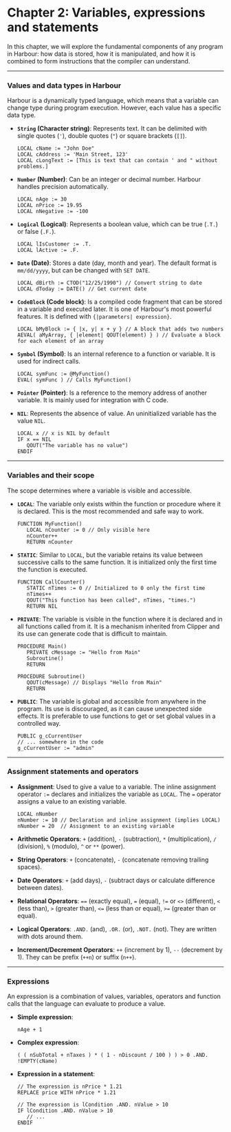 # Chapter 2: Variables, expressions and statements

In this chapter, we will explore the fundamental components of any program in Harbour: how data is stored, how it is manipulated, and how it is combined to form instructions that the compiler can understand.

---

### Values and data types in Harbour

Harbour is a dynamically typed language, which means that a variable can change type during program execution. However, each value has a specific data type.

*   **`String` (Character string)**: Represents text. It can be delimited with single quotes (`'`), double quotes (`"`) or square brackets (`[]`).
    ```harbour
    LOCAL cName := "John Doe"
    LOCAL cAddress := 'Main Street, 123'
    LOCAL cLongText := [This is text that can contain ' and " without problems.]
    ```

*   **`Number` (Number)**: Can be an integer or decimal number. Harbour handles precision automatically.
    ```harbour
    LOCAL nAge := 30
    LOCAL nPrice := 19.95
    LOCAL nNegative := -100
    ```

*   **`Logical` (Logical)**: Represents a boolean value, which can be true (`.T.`) or false (`.F.`).
    ```harbour
    LOCAL lIsCustomer := .T.
    LOCAL lActive := .F.
    ```

*   **`Date` (Date)**: Stores a date (day, month and year). The default format is `mm/dd/yyyy`, but can be changed with `SET DATE`.
    ```harbour
    LOCAL dBirth := CTOD("12/25/1990") // Convert string to date
    LOCAL dToday := DATE() // Get current date
    ```

*   **`CodeBlock` (Code block)**: Is a compiled code fragment that can be stored in a variable and executed later. It is one of Harbour's most powerful features. It is defined with `{|parameters| expression}`.
    ```harbour
    LOCAL bMyBlock := { |x, y| x + y } // A block that adds two numbers
    AEVAL( aMyArray, { |element| QOUT(element) } ) // Evaluate a block for each element of an array
    ```

*   **`Symbol` (Symbol)**: Is an internal reference to a function or variable. It is used for indirect calls.
    ```harbour
    LOCAL symFunc := @MyFunction()
    EVAL( symFunc ) // Calls MyFunction()
    ```

*   **`Pointer` (Pointer)**: Is a reference to the memory address of another variable. It is mainly used for integration with C code.

*   **`NIL`**: Represents the absence of value. An uninitialized variable has the value `NIL`.
    ```harbour
    LOCAL x // x is NIL by default
    IF x == NIL
       QOUT("The variable has no value")
    ENDIF
    ```
---

### Variables and their scope

The scope determines where a variable is visible and accessible.

*   **`LOCAL`**: The variable only exists within the function or procedure where it is declared. This is the most recommended and safe way to work.
    ```harbour
    FUNCTION MyFunction()
       LOCAL nCounter := 0 // Only visible here
       nCounter++
       RETURN nCounter
    ```

*   **`STATIC`**: Similar to `LOCAL`, but the variable retains its value between successive calls to the same function. It is initialized only the first time the function is executed.
    ```harbour
    FUNCTION CallCounter()
       STATIC nTimes := 0 // Initialized to 0 only the first time
       nTimes++
       QOUT("This function has been called", nTimes, "times.")
       RETURN NIL
    ```

*   **`PRIVATE`**: The variable is visible in the function where it is declared and in all functions called from it. It is a mechanism inherited from Clipper and its use can generate code that is difficult to maintain.
    ```harbour
    PROCEDURE Main()
       PRIVATE cMessage := "Hello from Main"
       Subroutine()
       RETURN

    PROCEDURE Subroutine()
       QOUT(cMessage) // Displays "Hello from Main"
       RETURN
    ```

*   **`PUBLIC`**: The variable is global and accessible from anywhere in the program. Its use is discouraged, as it can cause unexpected side effects. It is preferable to use functions to get or set global values in a controlled way.
    ```harbour
    PUBLIC g_cCurrentUser
    // ... somewhere in the code
    g_cCurrentUser := "admin"
    ```

---

### Assignment statements and operators

*   **Assignment**: Used to give a value to a variable. The inline assignment operator `:=` declares and initializes the variable as `LOCAL`. The `=` operator assigns a value to an existing variable.
    ```harbour
    LOCAL nNumber
    nNumber := 10 // Declaration and inline assignment (implies LOCAL)
    nNumber = 20  // Assignment to an existing variable
    ```

*   **Arithmetic Operators**: `+` (addition), `-` (subtraction), `*` (multiplication), `/` (division), `%` (modulo), `^` or `**` (power).
*   **String Operators**: `+` (concatenate), `-` (concatenate removing trailing spaces).
*   **Date Operators**: `+` (add days), `-` (subtract days or calculate difference between dates).
*   **Relational Operators**: `==` (exactly equal), `=` (equal), `!=` or `<>` (different), `<` (less than), `>` (greater than), `<=` (less than or equal), `>=` (greater than or equal).
*   **Logical Operators**: `.AND.` (and), `.OR.` (or), `.NOT.` (not). They are written with dots around them.
*   **Increment/Decrement Operators**: `++` (increment by 1), `--` (decrement by 1). They can be prefix (`++n`) or suffix (`n++`).

---

### Expressions

An expression is a combination of values, variables, operators and function calls that the language can evaluate to produce a value.

*   **Simple expression**:
    ```harbour
    nAge + 1
    ```

*   **Complex expression**:
    ```harbour
    ( ( nSubTotal + nTaxes ) * ( 1 - nDiscount / 100 ) ) > 0 .AND. !EMPTY(cName)
    ```

*   **Expression in a statement**:
    ```harbour
    // The expression is nPrice * 1.21
    REPLACE price WITH nPrice * 1.21

    // The expression is lCondition .AND. nValue > 10
    IF lCondition .AND. nValue > 10
       // ...
    ENDIF
    ```